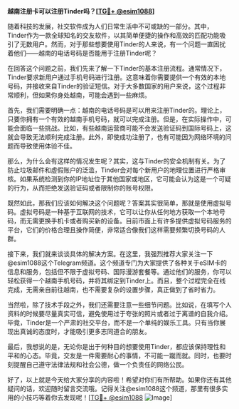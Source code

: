 **越南注册卡可以注册Tinder吗？[[TG💪+ @esim1088](https://t.me/s/esim1088)]**

随着科技的发展，社交软件成为人们日常生活中不可或缺的一部分。其中，Tinder作为一款全球知名的交友软件，以其简单便捷的操作和高效的匹配功能吸引了无数用户。然而，对于那些想要使用Tinder的人来说，有一个问题一直困扰着他们——越南的电话号码是否能用于注册Tinder呢？

在回答这个问题之前，我们先来了解一下Tinder的基本注册流程。通常情况下，Tinder要求新用户通过手机号码进行注册。这意味着你需要提供一个有效的本地号码，并接收来自Tinder的验证短信。对于大多数国家的用户来说，这个过程非常顺利，但如果你身处越南，可能会遇到一些麻烦。

首先，我们需要明确一点：越南的电话号码是可以用来注册Tinder的。理论上，只要你拥有一个有效的越南手机号码，就可以完成注册。但是，在实际操作中，可能会面临一些挑战。比如，有些越南运营商可能不会发送验证码到国际号码上，这就会导致无法顺利完成注册。此外，即使成功注册了，也有可能因为网络环境的问题而导致使用体验不佳。

那么，为什么会有这样的情况发生呢？其实，这与Tinder的安全机制有关。为了防止垃圾邮件和虚假账户的泛滥，Tinder会对每个新用户的地理位置进行严格审核。如果系统检测到你的IP地址位于其他国家或地区，它可能会认为这是一个可疑的行为，从而拒绝发送验证码或者限制你的账号权限。

既然如此，那我们应该如何解决这个问题呢？答案其实很简单，那就是使用虚拟号码。虚拟号码是一种基于互联网的技术，它可以让你从任何地方获取一个本地号码，而无需更换手机卡或者购买新的设备。目前市面上有许多提供虚拟号码服务的平台，它们的价格合理且操作简便，非常适合像我们这样需要频繁切换号码的人群。

接下来，我们就来谈谈具体的解决方案。在这里，我强烈推荐大家关注一下@esim1088这个Telegram频道。这个频道专门为大家提供了各种关于eSIM卡的信息和服务，包括但不限于虚拟号码、国际漫游套餐等。通过他们的服务，你可以轻松获得一个越南手机号码，并将其绑定到Tinder上。而且，整个过程完全在线完成，无需亲自前往越南，也不需要复杂的设置步骤，真正做到了省时省力。

当然啦，除了技术手段之外，我们还需要注意一些细节问题。比如说，在填写个人资料的时候要尽量真实可信，避免使用过于夸张的照片或者过于离谱的自我介绍。毕竟，Tinder是一个严肃的社交平台，而不是一个单纯的娱乐工具。只有当你展现出真诚的态度时，才能吸引更多志同道合的朋友。

最后，我想说的是，无论你是出于何种目的想要使用Tinder，都应该保持理性和平和的心态。毕竟，交友是一件需要耐心的事情，不可能一蹴而就。同时，也要时刻提醒自己遵守法律法规和社会公德，做一个负责任的网络公民。

好了，以上就是今天给大家分享的内容啦！希望对你们有所帮助。如果你还有其他疑问的话，欢迎随时留言交流哦。记得关注@esim1088这个频道，那里有很多实用的小技巧等着你去发现呢！[[TG💪+ @esim1088](https://t.me/s/esim1088) ![Image](https://i.postimg.cc/4NQfJmqS/Snipaste-2025-05-13-00-14-12.png)]